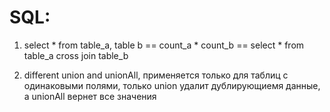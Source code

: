 # SQL:

1) select * from table_a, table b  == count_a * count_b == select * from table_a cross join table_b

2) different union and unionAll, применяется только для таблиц с одинаковыми полями, только union удалит дублирующиемя данные, а unionAll вернет все значения